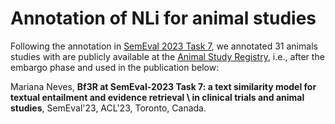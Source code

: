 # Annotation of NLi for animal studies

Following the annotation in [SemEval 2023 Task 7](https://sites.google.com/view/nli4ct/), we annotated 31 animals studies with are publicly available at the [Animal Study Registry](https://www.animalstudyregistry.org), i.e., after the embargo phase and used in the publication below:

Mariana Neves, **Bf3R at SemEval-2023 Task 7: a text similarity model for textual entailment and evidence retrieval \\ in clinical trials and animal studies**, SemEval'23, ACL'23, Toronto, Canada.


